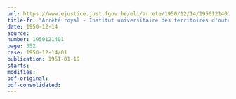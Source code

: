 ```yaml
---
url: https://www.ejustice.just.fgov.be/eli/arrete/1950/12/14/1950121401/justel
title-fr: "Arrêté royal - Institut universitaire des territoires d'outre-mer. - Grades et diplômes de candidature et de licence en sciences coloniales et administratives"
date: 1950-12-14
source:
number: 1950121401
page: 352
case: 1950-12-14/01
publication: 1951-01-19
starts:
modifies:
pdf-original:
pdf-consolidated:
---
```


